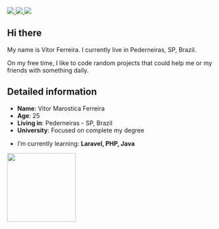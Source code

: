 <div>
    <a target='_blank' href="https://twitter.com/tchowf">
        <img src="https://img.shields.io/badge/Twitter-1DA1F2?style=for-the-badge&logo=twitter&logoColor=white">
    </a>
    <a target='_blank' href="https://instagram.com/vitor_f">
        <img src="https://img.shields.io/badge/Instagram-E4405F?style=for-the-badge&logo=instagram&logoColor=white">
    </a>
    <a target='_blank' href="https://linkedin.com/in/vitor-ferreira-003a88228">
        <img src="https://img.shields.io/badge/LinkedIn-0077B5?style=for-the-badge&logo=linkedin&logoColor=white">
    </a>
</div>

## Hi there

My name is Vitor Ferreira. I currently live in Pederneiras, SP, Brazil. 

On my free time, I like to code random projects that could help me or my friends with something daily.

## Detailed information
* **Name**: Vitor Marostica Ferreira
* **Age**: 25
* **Living in**: Pederneiras - SP, Brazil
* **University**: Focused on complete my degree
- I’m currently learning: **Laravel, PHP, Java**

<div align="left">
  <a href="https://github.com/tchowmf">
  <img height="160em" src="https://github-readme-stats.vercel.app/api?username=tchowmf&show_icons=true&theme=dark&include_all_commits=true&count_private=true"/>
</div>

